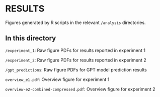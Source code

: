 # RESULTS

Figures generated by R scripts in the relevant `/analysis` directories.


## In this directory

`/experiment_1`: Raw figure PDFs for results reported in experiment 1

`/experiment_2`: Raw figure PDFs for results reported in experiment 2

`/gpt_predictions`: Raw figure PDFs for GPT model prediction results

`overview_e1.pdf`: Overview figure for experiment 1

`overview-e2-combined-compressed.pdf`: Overview figure for experiment 2
